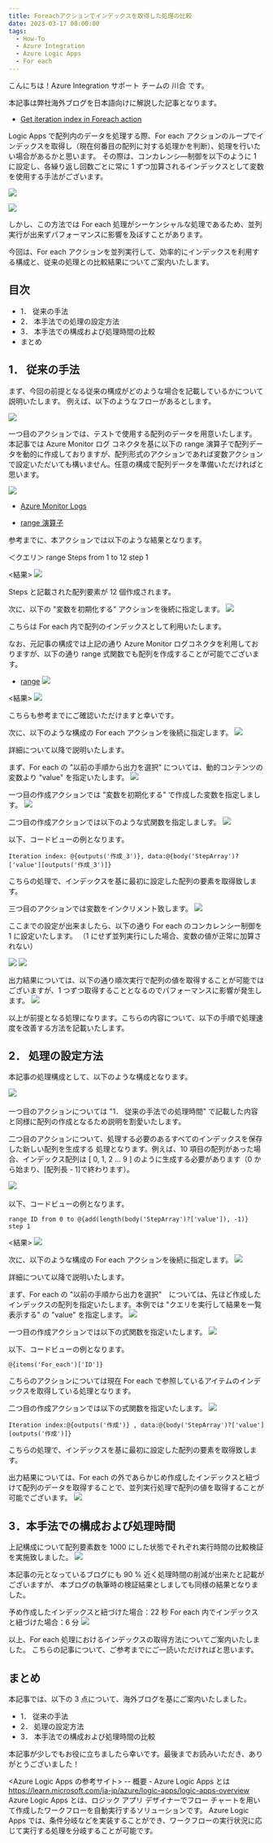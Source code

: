 ```yaml
---
title: Foreachアクションでインデックスを取得した処理の比較
date: 2023-03-17 00:00:00
tags:
  - How-To
  - Azure Integration
  - Azure Logic Apps 
  - For each
---
```


こんにちは！Azure Integration サポート チームの 川合 です。  

本記事は弊社海外ブログを日本語向けに解説した記事となります。

- [Get iteration index in Foreach action](https://techcommunity.microsoft.com/t5/integrations-on-azure-blog/get-iteration-index-in-foreach-action/ba-p/3730379)

Logic Apps で配列内のデータを処理する際、For each アクションのループでインデックスを取得し（現在何番目の配列に対する処理かを判断）、処理を行いたい場合があるかと思います。
その際は、コンカレンシ―制御を以下のように 1 に設定し、各繰り返し回数ごとに常に 1 ずつ加算されるインデックスとして変数を使用する手法がございます。

![](./GetIterationIndexInForeachAction/image01.png)

![](./GetIterationIndexInForeachAction/image02.png)

しかし、この方法では For each 処理がシーケンシャルな処理であるため、並列実行が出来ずパフォーマンスに影響を及ぼすことがあります。

今回は、For each アクションを並列実行して、効率的にインデックスを利用する構成と、従来の処理との比較結果についてご案内いたします。

<!-- more -->

## 目次
- 1． 従来の手法
- 2． 本手法での処理の設定方法
- 3． 本手法での構成および処理時間の比較
- まとめ

## 1． 従来の手法
まず、今回の前提となる従来の構成がどのような場合を記載しているかについて説明いたします。
例えば、以下のようなフローがあるとします。

![](./GetIterationIndexInForeachAction/image03.png)

一つ目のアクションでは、テストで使用する配列のデータを用意いたします。
本記事では Azure Monitor ログ コネクタを基に以下の range 演算子で配列データを動的に作成しておりますが、配列形式のアクションであれば変数アクションで設定いただいても構いません。任意の構成で配列データを準備いただければと思います。

![](./GetIterationIndexInForeachAction/image04.png)

- [Azure Monitor Logs](https://learn.microsoft.com/ja-jp/connectors/azuremonitorlogs/)

- [range 演算子](https://learn.microsoft.com/ja-JP/azure/data-explorer/kusto/query/rangeoperator)

参考までに、本アクションでは以下のような結果となります。

＜クエリ＞
range Steps from 1 to 12 step 1

<結果>
![](./GetIterationIndexInForeachAction/image05.png)

Steps と記載された配列要素が 12 個作成されます。

次に、以下の "変数を初期化する" アクションを後続に指定します。
![](./GetIterationIndexInForeachAction/image06.png)

こちらは For each 内で配列のインデックスとして利用いたします。

なお、元記事の構成では上記の通り Azure Monitor ログコネクタを利用しておりますが、以下の通り range 式関数でも配列を作成することが可能でございます。

- [range](https://learn.microsoft.com/ja-jp/azure/logic-apps/workflow-definition-language-functions-reference#range)
![](./GetIterationIndexInForeachAction/image25.png)

<結果>
![](./GetIterationIndexInForeachAction/image25.png)

こちらも参考までにご確認いただけますと幸いです。

次に、以下のような構成の For each アクションを後続に指定します。
![](./GetIterationIndexInForeachAction/image07.png)

詳細について以降で説明いたします。

まず、For each の "以前の手順から出力を選択" については、動的コンテンツの変数より "value" を指定いたします。
![](./GetIterationIndexInForeachAction/image08.png)

一つ目の作成アクションでは "変数を初期化する" で作成した変数を指定しましす。
![](./GetIterationIndexInForeachAction/image09.png)

二つ目の作成アクションでは以下のような式関数を指定しましす。
![](./GetIterationIndexInForeachAction/image10.png)

以下、コードビューの例となります。
```
Iteration index: @{outputs('作成_3')}, data:@{body('StepArray')?['value'][outputs('作成_3')]}
```
こちらの処理で、インデックスを基に最初に設定した配列の要素を取得致します。

三つ目のアクションでは変数をインクリメント致します。
![](./GetIterationIndexInForeachAction/image11.png)

ここまでの設定が出来ましたら、以下の通り For each のコンカレンシー制御を 1 に設定いたします。
（1 にせず並列実行にした場合、変数の値が正常に加算されない）

![](./GetIterationIndexInForeachAction/image12.png)
![](./GetIterationIndexInForeachAction/image13.png)

出力結果については、以下の通り順次実行で配列の値を取得することが可能ではございますが、1 つずつ取得することとなるのでパフォーマンスに影響が発生します。
![](./GetIterationIndexInForeachAction/image14.png)

以上が前提となる処理になります。こちらの内容について、以下の手順で処理速度を改善する方法を記載いたします。

## 2． 処理の設定方法
本記事の処理構成として、以下のような構成となります。

![](./GetIterationIndexInForeachAction/image15.png)　 

一つ目のアクションについては "1． 従来の手法での処理時間" で記載した内容と同様に配列の作成となるため説明を割愛いたします。

二つ目のアクションについて、処理する必要のあるすべてのインデックスを保存した新しい配列を生成する
処理となります。例えば、10 項目の配列があった場合、インデックス配列は [ 0, 1, 2 ... 9 ] のように生成する必要があります（0 から始まり、[配列長 - 1]で終わります）。

![](./GetIterationIndexInForeachAction/image16.png)　 

以下、コードビューの例となります。
```
range ID from 0 to @{add(length(body('StepArray')?['value']), -1)} step 1
```

<結果>
![](./GetIterationIndexInForeachAction/image17.png)　 

次に、以下のような構成の For each アクションを後続に指定します。
![](./GetIterationIndexInForeachAction/image18.png)　 

詳細について以降で説明いたします。

まず、For each の "以前の手順から出力を選択"　については、先ほど作成したインデックスの配列を指定いたします。本例では "クエリを実行して結果を一覧表示する" の "value" を指定します。
![](./GetIterationIndexInForeachAction/image19.png)

一つ目の作成アクションでは以下の式関数を指定いたします。
![](./GetIterationIndexInForeachAction/image20.png)

以下、コードビューの例となります。
```
@{items('For_each')['ID']}
```
こちらのアクションについては現在 For each で参照しているアイテムのインデックスを取得している処理となります。

二つ目の作成アクションでは以下の式関数を指定いたします。
![](./GetIterationIndexInForeachAction/image21.png)
```
Iteration index:@{outputs('作成')} , data:@{body('StepArray')?['value'][outputs('作成')]}
```
こちらの処理で、インデックスを基に最初に設定した配列の要素を取得致します。

出力結果については、For each の外であらかじめ作成したインデックスと紐づけて配列のデータを取得することで、並列実行処理で配列の値を取得することが可能でございます。
![](./GetIterationIndexInForeachAction/image22.png)

## 3．本手法での構成および処理時間
上記構成について配列要素数を 1000 にした状態でそれぞれ実行時間の比較検証を実施致しました。
![](./GetIterationIndexInForeachAction/image23.png)

本記事の元となっているブログにも 90 % 近く処理時間の削減が出来たと記載がございますが、
本ブログの執筆時の検証結果としましても同様の結果となりました。

予め作成したインデックスと紐づけた場合：22 秒
For each 内でインデックスと紐づけた場合：6 分
![](./GetIterationIndexInForeachAction/image24.png)

以上、For each 処理におけるインデックスの取得方法についてご案内いたしました。
こちらの記事について、ご参考までにご一読いただければと思います。

## まとめ
本記事では、以下の 3 点について、海外ブログを基にご案内いたしました。

- 1． 従来の手法
- 2． 処理の設定方法
- 3． 本手法での構成および処理時間の比較

本記事が少しでもお役に立ちましたら幸いです。最後までお読みいただき、ありがとうございました！

<Azure Logic Apps の参考サイト>
-- 概要 - Azure Logic Apps とは
https://learn.microsoft.com/ja-jp/azure/logic-apps/logic-apps-overview
Azure Logic Apps とは、ロジック アプリ デザイナーでフロー チャートを用いて作成したワークフローを自動実行するソリューションです。
Azure Logic Apps では、条件分岐などを実装することができ、ワークフローの実行状況に応じて実行する処理を分岐することが可能です。
